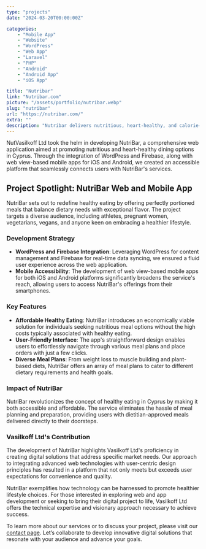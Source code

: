 ```yaml
---
type: "projects"
date: "2024-03-20T00:00:00Z"

categories: 
    - "Mobile App"
    - "Website"
    - "WordPress"
    - "Web App"
    - "Laravel"
    - "PHP"
    - "Android"
    - "Android App"
    - "iOS App"

title: "Nutribar"
link: "Nutribar.com"
picture: "/assets/portfolio/nutribar.webp"
slug: "nutribar"
url: "https://nutribar.com/"
extra: ""
description: "Nutribar delivers nutritious, heart-healthy, and calorie-conscious food in Cyprus, with perfectly portioned meals designed to meet dietary needs without sacrificing flavor. Their dietitian-friendly plans are ideal for weight loss and maintaining optimum health, perfect for anyone who wants to follow a healthier lifestyle. The web app for iOS and Android is an affordable solution to easily access Nutribar's services."
---
```

NutVasilkoff Ltd took the helm in developing NutriBar, a comprehensive web application aimed at promoting nutritious and heart-healthy dining options in Cyprus. Through the integration of WordPress and Firebase, along with web view-based mobile apps for iOS and Android, we created an accessible platform that seamlessly connects users with NutriBar's services.

## Project Spotlight: NutriBar Web and Mobile App
NutriBar sets out to redefine healthy eating by offering perfectly portioned meals that balance dietary needs with exceptional flavor. The project targets a diverse audience, including athletes, pregnant women, vegetarians, vegans, and anyone keen on embracing a healthier lifestyle.

### Development Strategy
- **WordPress and Firebase Integration**: Leveraging WordPress for content management and Firebase for real-time data syncing, we ensured a fluid user experience across the web application.
- **Mobile Accessibility**: The development of web view-based mobile apps for both iOS and Android platforms significantly broadens the service's reach, allowing users to access NutriBar's offerings from their smartphones.

### Key Features
- **Affordable Healthy Eating**: NutriBar introduces an economically viable solution for individuals seeking nutritious meal options without the high costs typically associated with healthy eating.
- **User-Friendly Interface**: The app's straightforward design enables users to effortlessly navigate through various meal plans and place orders with just a few clicks.
- **Diverse Meal Plans**: From weight loss to muscle building and plant-based diets, NutriBar offers an array of meal plans to cater to different dietary requirements and health goals.

### Impact of NutriBar
NutriBar revolutionizes the concept of healthy eating in Cyprus by making it both accessible and affordable. The service eliminates the hassle of meal planning and preparation, providing users with dietitian-approved meals delivered directly to their doorsteps.

### Vasilkoff Ltd's Contribution
The development of NutriBar highlights Vasilkoff Ltd's proficiency in creating digital solutions that address specific market needs. Our approach to integrating advanced web technologies with user-centric design principles has resulted in a platform that not only meets but exceeds user expectations for convenience and quality.

NutriBar exemplifies how technology can be harnessed to promote healthier lifestyle choices. For those interested in exploring web and app development or seeking to bring their digital project to life, Vasilkoff Ltd offers the technical expertise and visionary approach necessary to achieve success.

To learn more about our services or to discuss your project, please visit our [contact page](https://vasilkoff.com/contact-us). Let’s collaborate to develop innovative digital solutions that resonate with your audience and advance your goals.